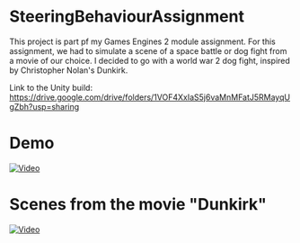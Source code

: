 # SteeringBehaviourAssignment
This project is part pf my Games Engines 2 module assignment. For this assignment, we had to simulate a scene of a space battle or dog fight from a movie of our choice. I decided to go with a world war 2 dog fight, inspired by Christopher Nolan's Dunkirk.

Link to the Unity build: https://drive.google.com/drive/folders/1VOF4XxIaS5j6vaMnMFatJ5RMayqUgZbh?usp=sharing

# Demo
[![Video](http://i3.ytimg.com/vi/TE_yt8LEkdg/maxresdefault.jpg)](https://www.youtube.com/watch?v=TE_yt8LEkdg&feature=youtu.be)

# Scenes from the movie "Dunkirk"
[![Video](http://i3.ytimg.com/vi/ptJyCGNeNcE/maxresdefault.jpg)](https://www.youtube.com/watch?v=ptJyCGNeNcE)

